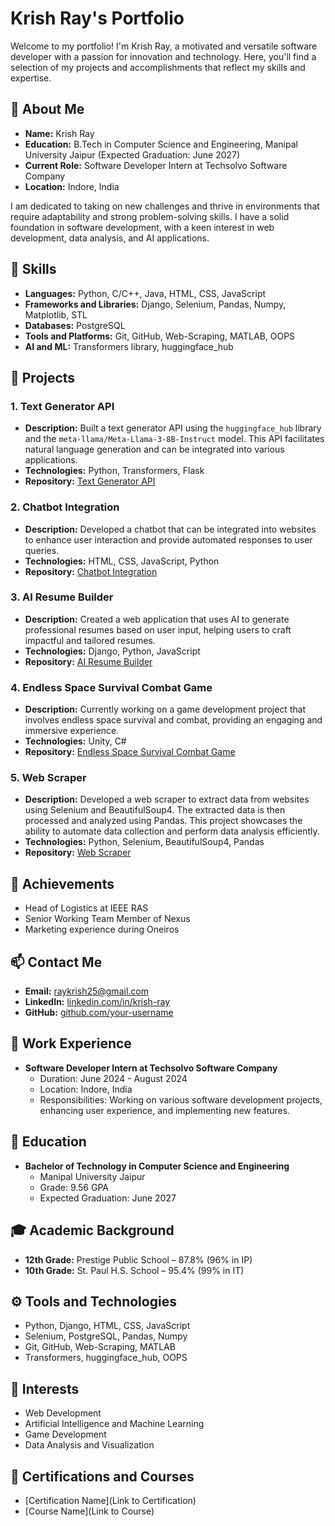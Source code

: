 # Krish Ray's Portfolio

Welcome to my portfolio! I'm Krish Ray, a motivated and versatile software developer with a passion for innovation and technology. Here, you'll find a selection of my projects and accomplishments that reflect my skills and expertise.

## 📜 About Me

- **Name:** Krish Ray
- **Education:** B.Tech in Computer Science and Engineering, Manipal University Jaipur (Expected Graduation: June 2027)
- **Current Role:** Software Developer Intern at Techsolvo Software Company
- **Location:** Indore, India

I am dedicated to taking on new challenges and thrive in environments that require adaptability and strong problem-solving skills. I have a solid foundation in software development, with a keen interest in web development, data analysis, and AI applications.

## 🌟 Skills

- **Languages:** Python, C/C++, Java, HTML, CSS, JavaScript
- **Frameworks and Libraries:** Django, Selenium, Pandas, Numpy, Matplotlib, STL
- **Databases:** PostgreSQL
- **Tools and Platforms:** Git, GitHub, Web-Scraping, MATLAB, OOPS
- **AI and ML:** Transformers library, huggingface_hub

## 🚀 Projects

### 1. **Text Generator API**
- **Description:** Built a text generator API using the `huggingface_hub` library and the `meta-llama/Meta-Llama-3-8B-Instruct` model. This API facilitates natural language generation and can be integrated into various applications.
- **Technologies:** Python, Transformers, Flask
- **Repository:** [Text Generator API](https://github.com/krish-rRay23/projects-krish)

### 2. **Chatbot Integration**
- **Description:** Developed a chatbot that can be integrated into websites to enhance user interaction and provide automated responses to user queries.
- **Technologies:** HTML, CSS, JavaScript, Python
- **Repository:** [Chatbot Integration](https://github.com/krish-rRay23/projects-krish)

### 3. **AI Resume Builder**
- **Description:** Created a web application that uses AI to generate professional resumes based on user input, helping users to craft impactful and tailored resumes.
- **Technologies:** Django, Python, JavaScript
- **Repository:** [AI Resume Builder](https://github.com/krish-rRay23/projects-krish)

### 4. **Endless Space Survival Combat Game**
- **Description:** Currently working on a game development project that involves endless space survival and combat, providing an engaging and immersive experience.
- **Technologies:** Unity, C#
- **Repository:** [Endless Space Survival Combat Game](https://github.com/krish-rRay23/Basic_Space_game_Project_Nexus)

### 5. **Web Scraper**
- **Description:** Developed a web scraper to extract data from websites using Selenium and BeautifulSoup4. The extracted data is then processed and analyzed using Pandas. This project showcases the ability to automate data collection and perform data analysis efficiently.
- **Technologies:** Python, Selenium, BeautifulSoup4, Pandas
- **Repository:** [Web Scraper](https://github.com/krish-rRay23/projects-krish)


## 🎯 Achievements

- Head of Logistics at IEEE RAS
- Senior Working Team Member of Nexus
- Marketing experience during Oneiros

## 📫 Contact Me

- **Email:** [raykrish25@gmail.com](mailto:raykrish25@gmail.com)
- **LinkedIn:** [linkedin.com/in/krish-ray](https://www.linkedin.com/in/krish-ray)
- **GitHub:** [github.com/your-username](https://github.com/krish-rRay23)

## 💼 Work Experience

- **Software Developer Intern at Techsolvo Software Company**
  - Duration: June 2024 - August 2024
  - Location: Indore, India
  - Responsibilities: Working on various software development projects, enhancing user experience, and implementing new features.

## 📝 Education

- **Bachelor of Technology in Computer Science and Engineering**
  - Manipal University Jaipur
  - Grade: 9.56 GPA
  - Expected Graduation: June 2027

## 🎓 Academic Background

- **12th Grade:** Prestige Public School – 87.8% (96% in IP)
- **10th Grade:** St. Paul H.S. School – 95.4% (99% in IT)

## ⚙️ Tools and Technologies

- Python, Django, HTML, CSS, JavaScript
- Selenium, PostgreSQL, Pandas, Numpy
- Git, GitHub, Web-Scraping, MATLAB
- Transformers, huggingface_hub, OOPS

## 🎯 Interests

- Web Development
- Artificial Intelligence and Machine Learning
- Game Development
- Data Analysis and Visualization

## 📜 Certifications and Courses

- [Certification Name](Link to Certification)
- [Course Name](Link to Course)
